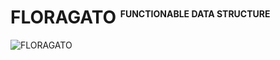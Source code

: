 # FLORAGATO <sup style="font-size: .5em">FUNCTIONABLE DATA STRUCTURE</sup>

![FLORAGATO](../../../../docs/assets/images/floragato.webp)

